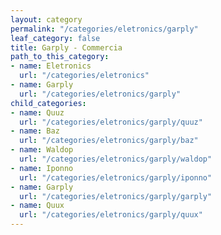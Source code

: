```yaml
---
layout: category
permalink: "/categories/eletronics/garply"
leaf_category: false
title: Garply - Commercia
path_to_this_category:
- name: Eletronics
  url: "/categories/eletronics"
- name: Garply
  url: "/categories/eletronics/garply"
child_categories:
- name: Quuz
  url: "/categories/eletronics/garply/quuz"
- name: Baz
  url: "/categories/eletronics/garply/baz"
- name: Waldop
  url: "/categories/eletronics/garply/waldop"
- name: Iponno
  url: "/categories/eletronics/garply/iponno"
- name: Garply
  url: "/categories/eletronics/garply/garply"
- name: Quux
  url: "/categories/eletronics/garply/quux"
---
```


